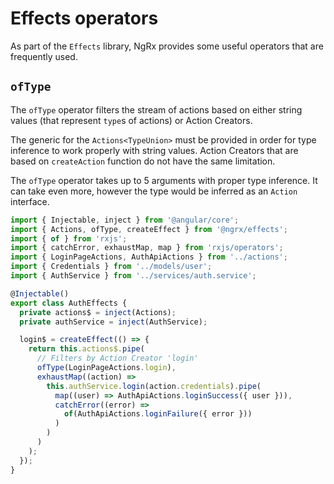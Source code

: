 # Effects operators

As part of the `Effects` library, NgRx provides some useful operators that are frequently
used.

## `ofType`

The `ofType` operator filters the stream of actions based on either string
values (that represent `type`s of actions) or Action Creators.

The generic for the `Actions<TypeUnion>` must be provided in order for type
inference to work properly with string values. Action Creators that are based on
`createAction` function do not have the same limitation.

The `ofType` operator takes up to 5 arguments with proper type inference. It can
take even more, however the type would be inferred as an `Action` interface.

<ngrx-code-example header="auth.effects.ts">

```ts
import { Injectable, inject } from '@angular/core';
import { Actions, ofType, createEffect } from '@ngrx/effects';
import { of } from 'rxjs';
import { catchError, exhaustMap, map } from 'rxjs/operators';
import { LoginPageActions, AuthApiActions } from '../actions';
import { Credentials } from '../models/user';
import { AuthService } from '../services/auth.service';

@Injectable()
export class AuthEffects {
  private actions$ = inject(Actions);
  private authService = inject(AuthService);

  login$ = createEffect(() => {
    return this.actions$.pipe(
      // Filters by Action Creator 'login'
      ofType(LoginPageActions.login),
      exhaustMap((action) =>
        this.authService.login(action.credentials).pipe(
          map((user) => AuthApiActions.loginSuccess({ user })),
          catchError((error) =>
            of(AuthApiActions.loginFailure({ error }))
          )
        )
      )
    );
  });
}
```

</ngrx-code-example>
